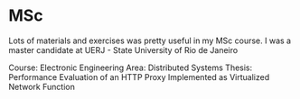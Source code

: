 # MSc
Lots of materials and exercises was pretty useful in my MSc course.
I was a master candidate at UERJ - State University of Rio de Janeiro

Course: Electronic Engineering
Area: Distributed Systems
Thesis: Performance Evaluation of an HTTP Proxy Implemented as Virtualized Network Function
